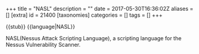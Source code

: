 +++
title = "NASL"
description = ""
date = 2017-05-30T16:36:02Z
aliases = []
[extra]
id = 21400
[taxonomies]
categories = []
tags = []
+++

{{stub}}
{{language|NASL}}

NASL(Nessus Attack Scripting Language), a scripting language for the Nessus Vulnerability Scanner.
